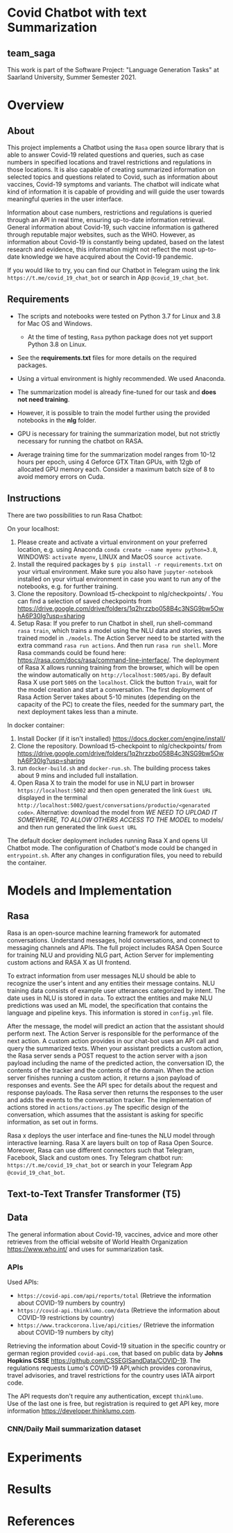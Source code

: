 # Covid Chatbot with text Summarization

## team_saga

This work is part of the Software Project: "Language Generation Tasks" at Saarland University, Summer Semester 2021.


# Overview

## About

This project implements a Chatbot using the `Rasa` open source library that is able to answer Covid-19 related questions and queries, such as case numbers in specified locations and travel restrictions and regulations in those locations. It is also capable of creating summarized information on selected topics and questions related to Covid, such as information about vaccines, Covid-19 symptoms and variants. The chatbot will indicate what kind of information it is capable of providing and will guide the user towards meaningful queries in the user interface.

Information about case numbers, restrictions and regulations is queried through an API in real time, ensuring up-to-date information retrieval. General information about Covid-19, such vaccine information is gathered through reputable major websites, such as the WHO. However, as information about Covid-19 is constantly being updated, based on the latest research and evidence, this information might not reflect the most up-to-date knowledge we have acquired about the Covid-19 pandemic. 

If you would like to try, you can find our Chatbot in Telegram using the link `https://t.me/covid_19_chat_bot` 
or search in App `@covid_19_chat_bot`.

## Requirements

* The scripts and notebooks were tested on Python 3.7 for Linux and 3.8 for Mac OS and Windows.
  * At the time of testing, `Rasa` python package does not yet support Python 3.8 on Linux.
* See the **requirements.txt** files for more details on the required packages.
* Using a virtual environment is highly recommended. We used Anaconda.

* The summarization model is already fine-tuned for our task and **does not need training**.
* However, it is possible to train the model further using the provided notebooks in the **nlg** folder. 
* GPU is necessary for training the summarization model, but not strictly necessary for running the chatbot on RASA.
* Average training time for the summarization model ranges from 10-12 hours per epoch, using 4 Geforce GTX Titan GPUs, with 12gb of allocated GPU memory each. Consider a maximum batch size of 8 to avoid memory errors on Cuda.

## Instructions

There are two possibilities to run Rasa Chatbot:

On your localhost:

1. Please create and activate a virtual environment on your preferred location, e.g. using Anaconda `conda create --name myenv python=3.8`, WINDOWS: `activate myenv`, LINUX and MacOS `source activate`.
2. Install the required packages by `$ pip install -r requirements.txt` on your virtual environment. Make sure you also have `jupyter-notebook` installed on your virtual environment in case you want to run any of the notebooks, e.g. for further training.
3. Clone the repository. Download t5-checkpoint to nlg/checkpoints/ . You can find a selection of saved checkpoints from https://drive.google.com/drive/folders/1q2hrzzbo058B4c3NSG9bw5OwhA6P30Ig?usp=sharing
4. Setup Rasa: 
    If you prefer to run Chatbot in shell, run shell-command `rasa train`, which trains a model 
    using the NLU data and stories, saves trained model in `./models`. The Action Server need to be started with the extra command `rasa run actions`.
    And then run `rasa run shell`. More Rasa commands could be found here: https://rasa.com/docs/rasa/command-line-interface/. 
    The deployment of Rasa X allows running training from the browser, which will be open the window automatically on `http://localhost:5005/api`. By default Rasa X
    use port `5005` on the `localhost`. Click the button `Train`, wait for the model creation and start a conversation.
The first deployment of Rasa Action Server takes about 5-10 minutes (depending on the capacity of the PC) to create the files,
needed for the summary part, the next deployment takes less than a minute.

In docker container:

1. Install Docker (if it isn't installed) https://docs.docker.com/engine/install/
2. Clone the repository. Download t5-checkpoint to nlg/checkpoints/ from https://drive.google.com/drive/folders/1q2hrzzbo058B4c3NSG9bw5OwhA6P30Ig?usp=sharing
3. run `docker-build.sh` and `docker-run.sh`. The building process takes about 9 mins and included full installation. 
4. Open Rasa X to train the model for use in NLU part in browser `https://localhost:5002` and then open generated the link `Guest URL` displayed in the terminal 
`http://localhost:5002/guest/conversations/productio/<genarated code>`.
    Alternative: download the model from *WE NEED TO UPLOAD IT SOMEWHERE, TO ALLOW OTHERS ACCESS TO THE MODEL* to models/ and then run generated the link `Guest URL`

The default docker deployment includes running Rasa X and opens UI Chatbot mode. The configuration of Chatbot's mode could be changed in 
`entrypoint.sh`. After any changes in configuration files, you need to rebuild the container.

# Models and Implementation

## Rasa

Rasa is an open-source machine learning framework for automated conversations. Understand messages, hold conversations, and connect to messaging channels and APIs.
The full project includes RASA Open Source for training NLU and providing NLG part, Action Server for implementing custom actions and RASA X as UI frontend.

To extract information from user messages NLU should be able to recognize the user's intent and any entities their message contains. 
NLU training data consists of example user utterances categorized by intent. The date uses in NLU is stored in `data`. To extract the entities and make NLU predictions was used an ML model,
the specification that contains the language and pipeline keys. This information is stored in `config.yml` file. 

After the message, the model will predict an action that the assistant should perform next. The Action Server is responsible for the performance of the next action.
A custom action provides in our chat-bot uses an API call and query the summarized texts. When your assistant predicts a custom action, the Rasa server sends a POST request to the action server
with a json payload including the name of the predicted action, the conversation ID, the contents of the tracker and the contents of the domain.
When the action server finishes running a custom action, it returns a json payload of responses and events. See the API spec for details about the request and response payloads.
The Rasa server then returns the responses to the user and adds the events to the conversation tracker. The implementation of actions stored in `actions/actions.py`
The specific design of the conversation, which assumes that the assistant is asking for specific information, as set out in forms.

Rasa x deploys the user interface and fine-tunes the NLU model through interactive learning. Rasa X are layers built on top of Rasa Open Source.
Moreover, Rasa can use different connectors such that Telegram, Facebook, Slack and custom ones. 
Try Telegram chatbot run: `https://t.me/covid_19_chat_bot` or search in your Telegram App `@covid_19_chat_bot`.

## Text-to-Text Transfer Transformer (T5)

## Data
The general information about Covid-19, vaccines, advice and more other retrieves from the official website of
 World Health Organization https://www.who.int/ and uses for summarization task.
### APIs
Used APIs:
* `https://covid-api.com/api/reports/total` (Retrieve the information about COVID-19 numbers by country)
* `https://covid-api.thinklumo.com/data` (Retrieve the information about COVID-19 restrictions by country)
* `https://www.trackcorona.live/api/cities/` (Retrieve the information about COVID-19 numbers by city)
 
Retrieving the information about Covid-19 situation in the specific country or german region provided `covid-api.com`, that 
based on public data by **Johns Hopkins CSSE** https://github.com/CSSEGISandData/COVID-19.
The regulations requests Lumo's COVID-19 API,which provides coronavirus, travel advisories, and travel restrictions for the country uses IATA airport code.

The API requests don't require any authentication, except `thinklumo`.  
Use of the last one is free, but registration is required to get API key, more information https://developer.thinklumo.com.

### CNN/Daily Mail summarization dataset

# Experiments

# Results

# References
